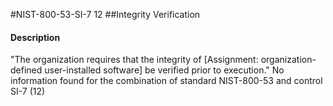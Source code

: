#NIST-800-53-SI-7 12
##Integrity Verification
#### Description
"The organization requires that the integrity of [Assignment: organization-defined user-installed software] be verified prior to execution."
No information found for the combination of standard NIST-800-53 and control SI-7 (12)
